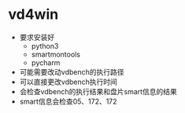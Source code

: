 # vd4win
* 要求安装好
    - python3
    - smartmontools
    - pycharm
* 可能需要改动vdbench的执行路径
* 可以直接更改vdbench执行时间
* 会检查vdbench的执行结果和盘片smart信息的结果
* smart信息会检查05、172、172
